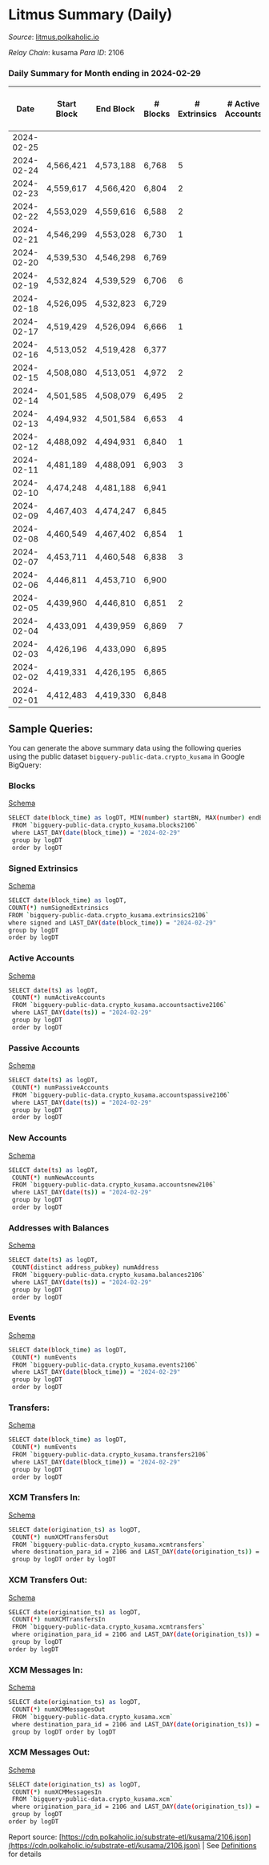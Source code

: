 # Litmus Summary (Daily)

_Source_: [litmus.polkaholic.io](https://litmus.polkaholic.io)

*Relay Chain*: kusama
*Para ID*: 2106



### Daily Summary for Month ending in 2024-02-29


| Date    | Start Block | End Block | # Blocks | # Extrinsics | # Active Accounts | # Passive Accounts | # New Accounts | # Addresses | # Events  | # Transfers ($USD) | # XCM Transfers In ($USD) | # XCM Transfers Out ($USD) | # XCM In | # XCM Out | Issues |
|---------|-------------|-----------|----------|--------------|-------------------|--------------------|----------------|-------------|-----------|--------------------|---------------------------|----------------------------|----------|-----------|--------|
| 2024-02-25 |  |  |  |  |  |  |  |  |  |   |   |   |  |  |  |
| 2024-02-24 | 4,566,421 | 4,573,188 | 6,768 | 5 |  |  |  | 13,885 | 13,580 |   |   |   |  |  |  |
| 2024-02-23 | 4,559,617 | 4,566,420 | 6,804 | 2 |  |  |  | 13,885 | 13,623 |   |   |   |  |  |  |
| 2024-02-22 | 4,553,029 | 4,559,616 | 6,588 | 2 |  |  |  | 13,885 | 13,201 | 1 ($0.60) |   |   |  |  |  |
| 2024-02-21 | 4,546,299 | 4,553,028 | 6,730 | 1 |  |  |  | 13,886 | 13,470 |   |   |   |  |  |  |
| 2024-02-20 | 4,539,530 | 4,546,298 | 6,769 |  |  |  |  | 13,886 | 13,542 |   |   |   |  |  |  |
| 2024-02-19 | 4,532,824 | 4,539,529 | 6,706 | 6 |  |  |  | 13,886 | 13,458 | 1 ($269.11) |   |   |  |  |  |
| 2024-02-18 | 4,526,095 | 4,532,823 | 6,729 |  |  |  |  | 13,885 | 13,462 |   |   |   |  |  |  |
| 2024-02-17 | 4,519,429 | 4,526,094 | 6,666 | 1 |  |  |  | 13,885 | 13,343 |   |   |   |  |  |  |
| 2024-02-16 | 4,513,052 | 4,519,428 | 6,377 |  |  |  |  | 13,885 | 12,757 |   |   |   |  |  |  |
| 2024-02-15 | 4,508,080 | 4,513,051 | 4,972 | 2 |  |  |  | 13,885 | 9,964 | 1 ($0.15) |   |   |  |  |  |
| 2024-02-14 | 4,501,585 | 4,508,079 | 6,495 | 2 |  |  |  | 13,885 | 13,008 |   |   |   |  |  |  |
| 2024-02-13 | 4,494,932 | 4,501,584 | 6,653 | 4 |  |  |  | 13,885 | 13,339 | 4 ($4.07) |   |   |  |  |  |
| 2024-02-12 | 4,488,092 | 4,494,931 | 6,840 | 1 |  |  |  | 13,884 | 13,691 |   |   |   |  |  |  |
| 2024-02-11 | 4,481,189 | 4,488,091 | 6,903 | 3 |  |  |  | 13,884 | 13,836 | 1 ($27.63) |   |   |  |  |  |
| 2024-02-10 | 4,474,248 | 4,481,188 | 6,941 |  |  |  |  | 13,884 | 13,886 |   |   |   |  |  |  |
| 2024-02-09 | 4,467,403 | 4,474,247 | 6,845 |  |  |  |  | 13,884 | 13,694 |   |   |   |  |  |  |
| 2024-02-08 | 4,460,549 | 4,467,402 | 6,854 | 1 |  |  |  | 13,884 | 13,722 | 1 ($6.43) |   |   |  |  |  |
| 2024-02-07 | 4,453,711 | 4,460,548 | 6,838 | 3 |  |  |  | 13,884 | 13,700 |   |   |   |  |  |  |
| 2024-02-06 | 4,446,811 | 4,453,710 | 6,900 |  |  |  |  | 13,884 | 13,804 |   |   |   |  |  |  |
| 2024-02-05 | 4,439,960 | 4,446,810 | 6,851 | 2 |  |  |  | 13,884 | 13,726 | 1 ($1.83) |   |   |  |  |  |
| 2024-02-04 | 4,433,091 | 4,439,959 | 6,869 | 7 |  |  |  | 13,885 | 13,801 | 1 ($2.34) |   |   |  |  |  |
| 2024-02-03 | 4,426,196 | 4,433,090 | 6,895 |  |  |  |  | 13,883 | 13,794 |   |   |   |  |  |  |
| 2024-02-02 | 4,419,331 | 4,426,195 | 6,865 |  |  |  |  | 13,883 | 13,733 |   |   |   |  |  |  |
| 2024-02-01 | 4,412,483 | 4,419,330 | 6,848 |  |  |  |  | 13,883 | 13,700 |   |   |   |  |  |  |

## Sample Queries:
You can generate the above summary data using the following queries using the public dataset `bigquery-public-data.crypto_kusama` in Google BigQuery:


### Blocks 

[Schema](https://github.com/colorfulnotion/substrate-etl/blob/main/schema/blocks.json)

```bash
SELECT date(block_time) as logDT, MIN(number) startBN, MAX(number) endBN, COUNT(*) numBlocks 
 FROM `bigquery-public-data.crypto_kusama.blocks2106`  
 where LAST_DAY(date(block_time)) = "2024-02-29" 
 group by logDT 
 order by logDT
```

### Signed Extrinsics 

[Schema](https://github.com/colorfulnotion/substrate-etl/blob/main/schema/extrinsics.json)

```bash
SELECT date(block_time) as logDT, 
COUNT(*) numSignedExtrinsics 
FROM `bigquery-public-data.crypto_kusama.extrinsics2106`  
where signed and LAST_DAY(date(block_time)) = "2024-02-29" 
group by logDT 
order by logDT
```

### Active Accounts 

[Schema](https://github.com/colorfulnotion/substrate-etl/blob/main/schema/accountsactive.json)

```bash
SELECT date(ts) as logDT, 
 COUNT(*) numActiveAccounts 
 FROM `bigquery-public-data.crypto_kusama.accountsactive2106` 
 where LAST_DAY(date(ts)) = "2024-02-29" 
 group by logDT 
 order by logDT
```

### Passive Accounts 

[Schema](https://github.com/colorfulnotion/substrate-etl/blob/main/schema/accountspassive.json)

```bash
SELECT date(ts) as logDT, 
 COUNT(*) numPassiveAccounts 
 FROM `bigquery-public-data.crypto_kusama.accountspassive2106` 
 where LAST_DAY(date(ts)) = "2024-02-29" 
 group by logDT 
 order by logDT
```

### New Accounts 

[Schema](https://github.com/colorfulnotion/substrate-etl/blob/main/schema/accountsnew.json)

```bash
SELECT date(ts) as logDT, 
 COUNT(*) numNewAccounts 
 FROM `bigquery-public-data.crypto_kusama.accountsnew2106` 
 where LAST_DAY(date(ts)) = "2024-02-29" 
 group by logDT
 order by logDT
```

### Addresses with Balances 

[Schema](https://github.com/colorfulnotion/substrate-etl/blob/main/schema/balances.json)

```bash
SELECT date(ts) as logDT,
 COUNT(distinct address_pubkey) numAddress 
 FROM `bigquery-public-data.crypto_kusama.balances2106` 
 where LAST_DAY(date(ts)) = "2024-02-29" 
 group by logDT 
 order by logDT
```

### Events 

[Schema](https://github.com/colorfulnotion/substrate-etl/blob/main/schema/events.json)

```bash
SELECT date(block_time) as logDT, 
 COUNT(*) numEvents 
 FROM `bigquery-public-data.crypto_kusama.events2106` 
 where LAST_DAY(date(block_time)) = "2024-02-29" 
 group by logDT 
 order by logDT
```

### Transfers:

[Schema](https://github.com/colorfulnotion/substrate-etl/blob/main/schema/transfers.json)

```bash
SELECT date(block_time) as logDT, 
 COUNT(*) numEvents 
 FROM `bigquery-public-data.crypto_kusama.transfers2106` 
 where LAST_DAY(date(block_time)) = "2024-02-29" 
 group by logDT 
 order by logDT
```

### XCM Transfers In: 

[Schema](https://github.com/colorfulnotion/substrate-etl/blob/main/schema/xcmtransfers.json)

```bash
SELECT date(origination_ts) as logDT, 
 COUNT(*) numXCMTransfersOut 
 FROM `bigquery-public-data.crypto_kusama.xcmtransfers` 
 where destination_para_id = 2106 and LAST_DAY(date(origination_ts)) = "2024-02-29" 
 group by logDT order by logDT
```

### XCM Transfers Out: 

[Schema](https://github.com/colorfulnotion/substrate-etl/blob/main/schema/xcmtransfers.json)

```bash
SELECT date(origination_ts) as logDT, 
 COUNT(*) numXCMTransfersIn 
 FROM `bigquery-public-data.crypto_kusama.xcmtransfers` 
 where origination_para_id = 2106 and LAST_DAY(date(origination_ts)) = "2024-02-29" 
 group by logDT 
order by logDT
```

### XCM Messages In: 

[Schema](https://github.com/colorfulnotion/substrate-etl/blob/main/schema/xcm.json)

```bash
SELECT date(origination_ts) as logDT, 
 COUNT(*) numXCMMessagesOut 
 FROM `bigquery-public-data.crypto_kusama.xcm` 
 where destination_para_id = 2106 and LAST_DAY(date(origination_ts)) = "2024-02-29" 
 group by logDT order by logDT
```

### XCM Messages Out: 

[Schema](https://github.com/colorfulnotion/substrate-etl/blob/main/schema/xcm.json)

```bash
SELECT date(origination_ts) as logDT, 
 COUNT(*) numXCMMessagesIn 
 FROM `bigquery-public-data.crypto_kusama.xcm` 
 where origination_para_id = 2106 and LAST_DAY(date(origination_ts)) = "2024-02-29" 
 group by logDT 
order by logDT
```


Report source: [https://cdn.polkaholic.io/substrate-etl/kusama/2106.json](https://cdn.polkaholic.io/substrate-etl/kusama/2106.json) | See [Definitions](/DEFINITIONS.md) for details
